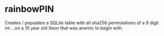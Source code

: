 # rainbowPIN
Creates / populates a SQLite table with all sha256 permutations of a 9 digit int
...on a 10 year old Xeon that was anemic to begin with.
